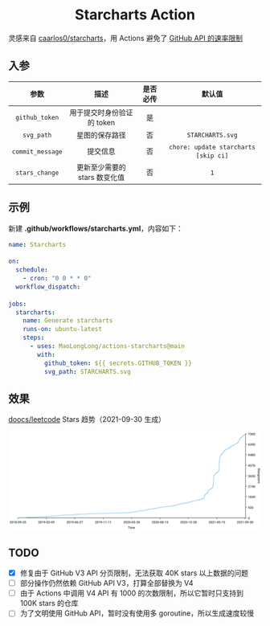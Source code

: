 <h1 align="center">Starcharts Action</h1>

灵感来自 [caarlos0/starcharts](https://github.com/caarlos0/starcharts)，用 Actions 避免了 [GitHub API 的速率限制](https://github.com/caarlos0/starcharts/issues/125)

## 入参

|       参数       |             描述              | 是否必传 |                默认值                |
| :--------------: | :---------------------------: | :------: | :----------------------------------: |
|  `github_token`  |  用于提交时身份验证的 token   |    是    |                                      |
|    `svg_path`    |        星图的保存路径         |    否    |           `STARCHARTS.svg`           |
| `commit_message` |           提交信息            |    否    | `chore: update starcharts [skip ci]` |
|  `stars_change`  | 更新至少需要的 stars 数变化值 |    否    |                 `1`                  |

## 示例

新建 **.github/workflows/starcharts.yml**，内容如下：

```yml
name: Starcharts

on:
  schedule:
    - cron: "0 0 * * 0"
  workflow_dispatch:

jobs:
  starcharts:
    name: Generate starcharts
    runs-on: ubuntu-latest
    steps:
      - uses: MaoLongLong/actions-starcharts@main
        with:
          github_token: ${{ secrets.GITHUB_TOKEN }}
          svg_path: STARCHARTS.svg
```

## 效果

[doocs/leetcode](https://github.com/doocs/leetcode) Stars 趋势（2021-09-30 生成）

![](./images/doocs_leetcode_2021_09_30.svg)

## TODO

- [x] 修复由于 GitHub V3 API 分页限制，无法获取 40K stars 以上数据的问题
- [ ] 部分操作仍然依赖 GitHub API V3，打算全部替换为 V4
- [ ] 由于 Actions 中调用 V4 API 有 1000 的次数限制，所以它暂时只支持到 100K stars 的仓库
- [ ] 为了文明使用 GitHub API，暂时没有使用多 goroutine，所以生成速度较慢
